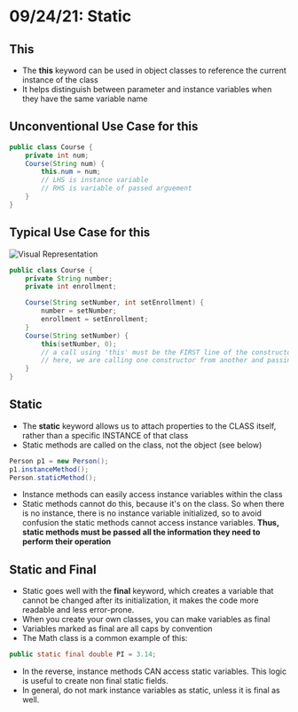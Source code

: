 # 09/24/21: Static

## This
- The **this** keyword can be used in object classes to reference the current instance of the class
- It helps distinguish between parameter and instance variables when they have the same variable name

## Unconventional Use Case for this
```java
public class Course {
    private int num;
    Course(String num) {
        this.num = num;
        // LHS is instance variable
        // RHS is variable of passed arguement
    }
}
```

## Typical Use Case for this

![Visual Representation](https://media.geeksforgeeks.org/wp-content/uploads/Constructor-Chaining-In-Java1.png)

```java
public class Course {
    private String number;
    private int enrollment;

    Course(String setNumber, int setEnrollment) {
        number = setNumber;
        enrollment = setEnrollment;
    }
    Course(String setNumber) {
        this(setNumber, 0);
        // a call using 'this' must be the FIRST line of the constructor
        // here, we are calling one constructor from another and passing the required values
    }
}
```

## Static
- The **static** keyword allows us to attach properties to the CLASS itself, rather than a specific INSTANCE of that class
- Static methods are called on the class, not the object (see below)

```java
Person p1 = new Person();
p1.instanceMethod();
Person.staticMethod();
```
- Instance methods can easily access instance variables within the class
- Static methods cannot do this, because it's on the class. So when there is no instance, there is no instance variable initialized, so to avoid confusion the static methods cannot access instance variables. **Thus, static methods must be passed all the information they need to perform their operation**

## Static and Final
- Static goes well with the **final** keyword, which creates a variable that cannot be changed after its initialization, it makes the code more readable and less error-prone.
- When you create your own classes, you can make variables as final
- Variables marked as final are all caps by convention
- The Math class is a common example of this:
```java
public static final double PI = 3.14; 
```
- In the reverse, instance methods CAN access static variables. This logic is useful to create non final static fields. 
- In general, do not mark instance variables as static, unless it is final as well. 